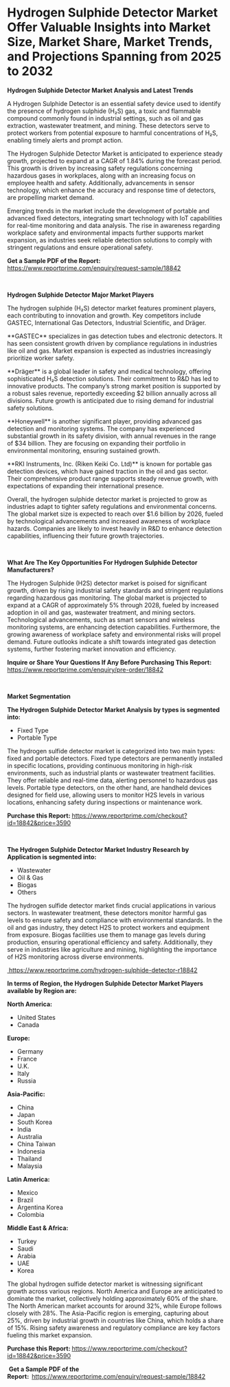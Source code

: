 <p><h1>Hydrogen Sulphide Detector Market Offer Valuable Insights into Market Size, Market Share, Market Trends, and Projections Spanning from 2025 to 2032</h1></p><p><strong>Hydrogen Sulphide Detector Market Analysis and Latest Trends</strong></p>
<p><p>A Hydrogen Sulphide Detector is an essential safety device used to identify the presence of hydrogen sulphide (H₂S) gas, a toxic and flammable compound commonly found in industrial settings, such as oil and gas extraction, wastewater treatment, and mining. These detectors serve to protect workers from potential exposure to harmful concentrations of H₂S, enabling timely alerts and prompt action.</p><p>The Hydrogen Sulphide Detector Market is anticipated to experience steady growth, projected to expand at a CAGR of 1.84% during the forecast period. This growth is driven by increasing safety regulations concerning hazardous gases in workplaces, along with an increasing focus on employee health and safety. Additionally, advancements in sensor technology, which enhance the accuracy and response time of detectors, are propelling market demand.</p><p>Emerging trends in the market include the development of portable and advanced fixed detectors, integrating smart technology with IoT capabilities for real-time monitoring and data analysis. The rise in awareness regarding workplace safety and environmental impacts further supports market expansion, as industries seek reliable detection solutions to comply with stringent regulations and ensure operational safety.</p></p>
<p><strong>Get a Sample PDF of the Report:&nbsp;</strong> <a href="https://www.reportprime.com/enquiry/request-sample/18842?utm_campaign=4581&utm_medium=2&utm_source=Github&utm_content=ia&utm_term=19052025&utm_id=hydrogen-sulphide-detector">https://www.reportprime.com/enquiry/request-sample/18842</a></p>
<p>&nbsp;</p>
<p><strong>Hydrogen Sulphide Detector Major Market Players</strong></p>
<p><p>The hydrogen sulphide (H₂S) detector market features prominent players, each contributing to innovation and growth. Key competitors include GASTEC, International Gas Detectors, Industrial Scientific, and Dräger. </p><p>**GASTEC** specializes in gas detection tubes and electronic detectors. It has seen consistent growth driven by compliance regulations in industries like oil and gas. Market expansion is expected as industries increasingly prioritize worker safety.</p><p>**Dräger** is a global leader in safety and medical technology, offering sophisticated H₂S detection solutions. Their commitment to R&D has led to innovative products. The company’s strong market position is supported by a robust sales revenue, reportedly exceeding $2 billion annually across all divisions. Future growth is anticipated due to rising demand for industrial safety solutions.</p><p>**Honeywell** is another significant player, providing advanced gas detection and monitoring systems. The company has experienced substantial growth in its safety division, with annual revenues in the range of $34 billion. They are focusing on expanding their portfolio in environmental monitoring, ensuring sustained growth.</p><p>**RKI Instruments, Inc. (Riken Keiki Co. Ltd)** is known for portable gas detection devices, which have gained traction in the oil and gas sector. Their comprehensive product range supports steady revenue growth, with expectations of expanding their international presence.</p><p>Overall, the hydrogen sulphide detector market is projected to grow as industries adapt to tighter safety regulations and environmental concerns. The global market size is expected to reach over $1.6 billion by 2026, fueled by technological advancements and increased awareness of workplace hazards. Companies are likely to invest heavily in R&D to enhance detection capabilities, influencing their future growth trajectories.</p></p>
<p>&nbsp;</p>
<p><strong>What Are The Key Opportunities For Hydrogen Sulphide Detector Manufacturers?</strong></p>
<p><p>The Hydrogen Sulphide (H2S) detector market is poised for significant growth, driven by rising industrial safety standards and stringent regulations regarding hazardous gas monitoring. The global market is projected to expand at a CAGR of approximately 5% through 2028, fueled by increased adoption in oil and gas, wastewater treatment, and mining sectors. Technological advancements, such as smart sensors and wireless monitoring systems, are enhancing detection capabilities. Furthermore, the growing awareness of workplace safety and environmental risks will propel demand. Future outlooks indicate a shift towards integrated gas detection systems, further fostering market innovation and efficiency.</p></p>
<p><strong>Inquire or Share Your Questions If Any Before Purchasing This Report:</strong> <a href="https://www.reportprime.com/enquiry/pre-order/18842?utm_campaign=4581&utm_medium=2&utm_source=Github&utm_content=ia&utm_term=19052025&utm_id=hydrogen-sulphide-detector">https://www.reportprime.com/enquiry/pre-order/18842</a></p>
<p>&nbsp;</p>
<p><strong>Market Segmentation</strong></p>
<p><strong>The Hydrogen Sulphide Detector Market Analysis by types is segmented into:</strong></p>
<p><ul><li>Fixed Type</li><li>Portable Type</li></ul></p>
<p><p>The hydrogen sulfide detector market is categorized into two main types: fixed and portable detectors. Fixed type detectors are permanently installed in specific locations, providing continuous monitoring in high-risk environments, such as industrial plants or wastewater treatment facilities. They offer reliable and real-time data, alerting personnel to hazardous gas levels. Portable type detectors, on the other hand, are handheld devices designed for field use, allowing users to monitor H2S levels in various locations, enhancing safety during inspections or maintenance work.</p></p>
<p><strong>Purchase this Report:&nbsp;</strong><a href="https://www.reportprime.com/checkout?id=18842&price=3590&utm_campaign=4581&utm_medium=2&utm_source=Github&utm_content=ia&utm_term=19052025&utm_id=hydrogen-sulphide-detector">https://www.reportprime.com/checkout?id=18842&price=3590</a></p>
<p>&nbsp;</p>
<p><strong>The Hydrogen Sulphide Detector Market Industry Research by Application is segmented into:</strong></p>
<p><ul><li>Wastewater</li><li>Oil & Gas</li><li>Biogas</li><li>Others</li></ul></p>
<p><p>The hydrogen sulfide detector market finds crucial applications in various sectors. In wastewater treatment, these detectors monitor harmful gas levels to ensure safety and compliance with environmental standards. In the oil and gas industry, they detect H2S to protect workers and equipment from exposure. Biogas facilities use them to manage gas levels during production, ensuring operational efficiency and safety. Additionally, they serve in industries like agriculture and mining, highlighting the importance of H2S monitoring across diverse environments.</p></p>
<p><a href="https://www.reportprime.com/hydrogen-sulphide-detector-r18842?utm_campaign=4581&utm_medium=2&utm_source=Github&utm_content=ia&utm_term=19052025&utm_id=hydrogen-sulphide-detector">&nbsp;https://www.reportprime.com/hydrogen-sulphide-detector-r18842</a></p>
<p><strong>In terms of Region, the Hydrogen Sulphide Detector Market Players available by Region are:</strong></p>
<p>
    <p> <strong> North America: </strong>
        <ul>
            <li>United States</li>
            <li>Canada</li>
        </ul>
        </p> 
    <p> <strong> Europe: </strong>
        <ul>
            <li>Germany</li>
            <li>France</li>
            <li>U.K.</li>
            <li>Italy</li>
            <li>Russia</li>
        </ul>
        </p> 
    <p> <strong> Asia-Pacific: </strong>
        <ul>
            <li>China</li>
            <li>Japan</li>
            <li>South Korea</li>
            <li>India</li>
            <li>Australia</li>
            <li>China Taiwan</li>
            <li>Indonesia</li>
            <li>Thailand</li>
            <li>Malaysia</li>
        </ul>
        </p> 
    <p> <strong> Latin America: </strong>
        <ul>
            <li>Mexico</li>
            <li>Brazil</li>
            <li>Argentina Korea</li>
            <li>Colombia</li>
        </ul>
        </p> 
    <p> <strong> Middle East & Africa: </strong>
        <ul>
            <li>Turkey</li>
            <li>Saudi</li>
            <li>Arabia</li>
            <li>UAE</li>
            <li>Korea</li>
        </ul>
    </p>
    </p>
<p><p>The global hydrogen sulfide detector market is witnessing significant growth across various regions. North America and Europe are anticipated to dominate the market, collectively holding approximately 60% of the share. The North American market accounts for around 32%, while Europe follows closely with 28%. The Asia-Pacific region is emerging, capturing about 25%, driven by industrial growth in countries like China, which holds a share of 15%. Rising safety awareness and regulatory compliance are key factors fueling this market expansion.</p></p>
<p><strong>Purchase this Report: </strong><a href="https://www.reportprime.com/checkout?id=18842&price=3590&utm_campaign=4581&utm_medium=2&utm_source=Github&utm_content=ia&utm_term=19052025&utm_id=hydrogen-sulphide-detector">https://www.reportprime.com/checkout?id=18842&price=3590</a></p>
<p>&nbsp;<strong>Get a Sample PDF of the Report:&nbsp;&nbsp;</strong><a href="https://www.reportprime.com/enquiry/request-sample/18842?utm_campaign=4581&utm_medium=2&utm_source=Github&utm_content=ia&utm_term=19052025&utm_id=hydrogen-sulphide-detector">https://www.reportprime.com/enquiry/request-sample/18842</a></p>
<p><strong></strong></p>
<p><p></p><p></p><p></p></p>